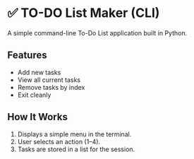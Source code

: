 # ✅ TO-DO List Maker (CLI)

A simple command-line To-Do List application built in Python.

## Features
- Add new tasks  
- View all current tasks  
- Remove tasks by index  
- Exit cleanly  

## How It Works
1. Displays a simple menu in the terminal.  
2. User selects an action (1–4).  
3. Tasks are stored in a list for the session.  
